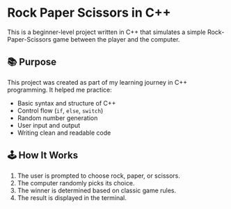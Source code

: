 # Rock Paper Scissors in C++

This is a beginner-level project written in C++ that simulates a simple Rock-Paper-Scissors game between the player and the computer.

## 📚 Purpose

This project was created as part of my learning journey in C++ programming. It helped me practice:

- Basic syntax and structure of C++
- Control flow (`if`, `else`, `switch`)
- Random number generation
- User input and output
- Writing clean and readable code

## 🕹️ How It Works

1. The user is prompted to choose rock, paper, or scissors.
2. The computer randomly picks its choice.
3. The winner is determined based on classic game rules.
4. The result is displayed in the terminal.

